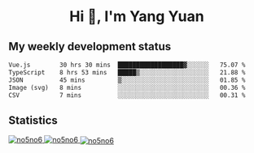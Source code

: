 <h1 align="center">Hi 👋, I'm Yang Yuan</h1>


## My weekly development status
<!--START_SECTION:waka-->

```txt
Vue.js        30 hrs 30 mins  ██████████████████▓░░░░░░   75.07 %
TypeScript    8 hrs 53 mins   █████▒░░░░░░░░░░░░░░░░░░░   21.88 %
JSON          45 mins         ▒░░░░░░░░░░░░░░░░░░░░░░░░   01.85 %
Image (svg)   8 mins          ░░░░░░░░░░░░░░░░░░░░░░░░░   00.36 %
CSV           7 mins          ░░░░░░░░░░░░░░░░░░░░░░░░░   00.31 %
```

<!--END_SECTION:waka-->

## Statistics
<a href="https://github.com/anuraghazra/github-readme-stats">
  <img src="https://github-readme-stats.vercel.app/api/top-langs/?username=no5no6&theme=dracula" alt="no5no6">
</a>
<a href="https://github.com/anuraghazra/github-readme-stats">
  <img src="https://github-readme-stats.vercel.app/api?username=no5no6&show_icons=true&theme=dracula&line_height=40" alt="no5no6">
</a>
<a href="https://github.com/anuraghazra/github-readme-stats">
  <img align="center" src="https://github-readme-streak-stats.herokuapp.com/?user=no5no6&theme=dracula" alt="no5no6" />
</a>